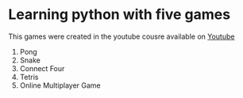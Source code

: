 # Learning python with five games

This games were created in the youtube cousre available on [Youtube](https://www.youtube.com/watch?v=XGf2GcyHPhc&amp;t=1s)

1. Pong
2. Snake
3. Connect Four
4. Tetris
5. Online Multiplayer Game
